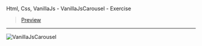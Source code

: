 Html, Css, VanillaJs - VanillaJsCarousel - Exercise
> [Preview](https://r4nd3l.github.io/VanillaJsCarousel/)
---

![VanillaJsCarousel](https://github.com/r4nd3l/VanillaJsCarousel/blob/master/img/sample.gif)

